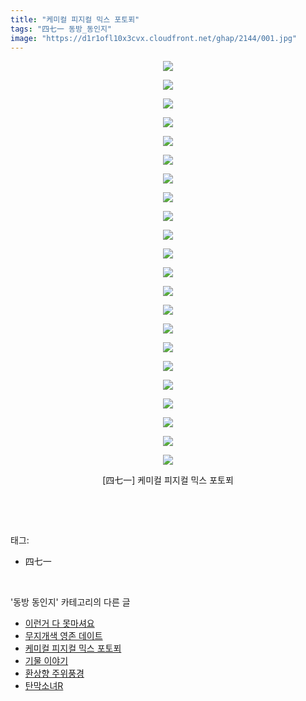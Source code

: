 ```yaml
---
title: "케미컬 피지컬 믹스 포토푀"
tags: "四七一 동방_동인지"
image: "https://d1r1ofl10x3cvx.cloudfront.net/ghap/2144/001.jpg"
---
```

<div class="article">
<p style="text-align: center; clear: none; float: none;"><img src="{{ site.imgserver7 }}/ghap/2144/001.jpg"/></p>
<p style="text-align: center; clear: none; float: none;"><img src="{{ site.imgserver7 }}/ghap/2144/002.jpg"/></p>
<p style="text-align: center; clear: none; float: none;"><img src="{{ site.imgserver7 }}/ghap/2144/003.jpg"/></p>
<p style="text-align: center; clear: none; float: none;"><img src="{{ site.imgserver7 }}/ghap/2144/004.jpg"/></p>
<p style="text-align: center; clear: none; float: none;"><img src="{{ site.imgserver7 }}/ghap/2144/005.jpg"/></p>
<p style="text-align: center; clear: none; float: none;"><img src="{{ site.imgserver7 }}/ghap/2144/006.jpg"/></p>
<p style="text-align: center; clear: none; float: none;"><img src="{{ site.imgserver7 }}/ghap/2144/007.jpg"/></p>
<p style="text-align: center; clear: none; float: none;"><img src="{{ site.imgserver7 }}/ghap/2144/008.jpg"/></p>
<p style="text-align: center; clear: none; float: none;"><img src="{{ site.imgserver7 }}/ghap/2144/009.jpg"/></p>
<p style="text-align: center; clear: none; float: none;"><img src="{{ site.imgserver7 }}/ghap/2144/010.jpg"/></p>
<p style="text-align: center; clear: none; float: none;"><img src="{{ site.imgserver7 }}/ghap/2144/011.jpg"/></p>
<p style="text-align: center; clear: none; float: none;"><img src="{{ site.imgserver7 }}/ghap/2144/012.jpg"/></p>
<p style="text-align: center; clear: none; float: none;"><img src="{{ site.imgserver7 }}/ghap/2144/013.jpg"/></p>
<p style="text-align: center; clear: none; float: none;"><img src="{{ site.imgserver7 }}/ghap/2144/014.jpg"/></p>
<p style="text-align: center; clear: none; float: none;"><img src="{{ site.imgserver7 }}/ghap/2144/015.jpg"/></p>
<p style="text-align: center; clear: none; float: none;"><img src="{{ site.imgserver7 }}/ghap/2144/016.jpg"/></p>
<p style="text-align: center; clear: none; float: none;"><img src="{{ site.imgserver7 }}/ghap/2144/017.jpg"/></p>
<p style="text-align: center; clear: none; float: none;"><img src="{{ site.imgserver7 }}/ghap/2144/018.jpg"/></p>
<p style="text-align: center; clear: none; float: none;"><img src="{{ site.imgserver7 }}/ghap/2144/019.jpg"/></p>
<p style="text-align: center; clear: none; float: none;"><img src="{{ site.imgserver7 }}/ghap/2144/020.jpg"/></p>
<p style="text-align: center; clear: none; float: none;"><img src="{{ site.imgserver7 }}/ghap/2144/021.jpg"/></p>
<p style="text-align: center; clear: none; float: none;"><img src="{{ site.imgserver7 }}/ghap/2144/022.jpg"/></p>
<p style="text-align: center; clear: none; float: none;">[四七一] 케미컬 피지컬 믹스 포토푀</p>
<p><br/></p>
</div><br/>
<div class="tagTrail">
<p>태그: </p>
<ul>
<li>四七一</li>
</ul>
</div><br/>
<div class="another">
<p>'동방 동인지' 카테고리의 다른 글</p>
<ul>
<li><a href="/ghap_2146">이런거 다 못마셔요</a></li>
<li><a href="/ghap_2145">무지개색 영존 데이트</a></li>
<li><a href="/ghap_2144">케미컬 피지컬 믹스 포토푀</a></li>
<li><a href="/ghap_2142">기물 이야기</a></li>
<li><a href="/ghap_2141">환상향 주위풍경</a></li>
<li><a href="/ghap_2140">탄막소녀R</a></li>
</ul>
</div><br/>
<div class="cb_module cb_fluid">
<div class="cb_wrt cb_profile">
</div><!-- commentList close -->
</div><br/>
